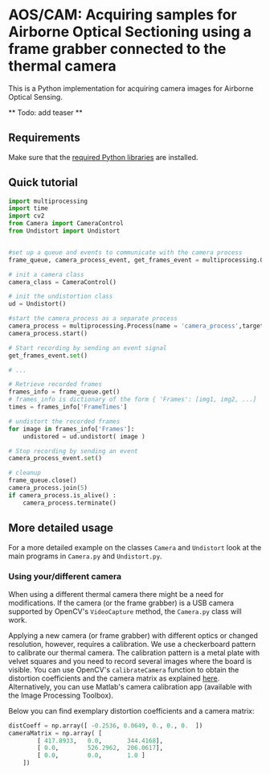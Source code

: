 
# AOS/CAM: Acquiring samples for Airborne Optical Sectioning using a frame grabber connected to the thermal camera

This is a Python implementation for acquiring camera images for Airborne Optical Sensing. 

** Todo: add teaser **

## Requirements

Make sure that the [required Python libraries](../requirements.txt) are installed.

## Quick tutorial


```py
import multiprocessing
import time
import cv2
from Camera import CameraControl
from Undistort import Undistort


#set up a queue and events to communicate with the camera process
frame_queue, camera_process_event, get_frames_event = multiprocessing.Queue(maxsize=1000), multiprocessing.Event(), multiprocessing.Event()

# init a camera class
camera_class = CameraControl()

# init the undistortion class
ud = Undistort()

#start the camera_process as a separate process
camera_process = multiprocessing.Process(name = 'camera_process',target=camera_class.AcquireFrames, args=(frame_queue, camera_process_event, get_frames_event))
camera_process.start()

# Start recording by sending an event signal 
get_frames_event.set()

# ...

# Retrieve recorded frames
frames_info = frame_queue.get()
# frames_info is dictionary of the form { 'Frames': [img1, img2, ...] 'FrameTimes': [time1, time2, ...] }
times = frames_info['FrameTimes']

# undistort the recorded frames
for image in frames_info['Frames']:
    undistored = ud.undistort( image )

# Stop recording by sending an event
camera_process_event.set()

# cleanup
frame_queue.close()
camera_process.join(5) 
if camera_process.is_alive() :
    camera_process.terminate()
```

## More detailed usage

For a more detailed example on the classes `Camera` and `Undistort` look at the main programs in `Camera.py` and `Undistort.py`.

### Using your/different camera
When using a different thermal camera there might be a need for modifications. 
If the camera (or the frame grabber) is a USB camera supported by OpenCV's `VideoCapture` method, the `Camera.py` class will work.

Applying a new camera (or frame grabber) with different optics or changed resolution, however, requires a calibration. We use a checkerboard pattern to calibrate our thermal camera. The calibration pattern is a metal plate with velvet squares and you need to record several images where the board is visible.
You can use OpenCV's `calibrateCamera` function to obtain the distortion coefficients and the camera matrix as explained [here](https://docs.opencv.org/master/dc/dbb/tutorial_py_calibration.html). Alternatively, you can use Matlab's camera calibration app (available with the Image Processing Toolbox).

Below you can find exemplary distortion coefficients and a camera matrix:
```py
distCoeff = np.array([ -0.2536, 0.0649, 0., 0., 0.  ])
cameraMatrix = np.array( [
        [ 417.8933,   0.0,       344.4168],
        [ 0.0,        526.2962,  206.0617],
        [ 0.0,        0.0,       1.0 ]
    ])
```


